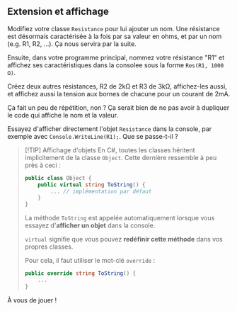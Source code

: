 ## Extension et affichage

Modifiez votre classe `Resistance` pour lui ajouter un nom. Une résistance est désormais caractérisée à la fois par sa valeur en ohms, et par un nom (e.g. R1, R2, ...). Ça nous servira par la suite.

Ensuite, dans votre programme principal, nommez votre résistance "R1" et affichez ses caractéristiques dans la consolee sous la forme `Res(R1, 1000 Ω)`.

Créez deux autres résistances, R2 de $2 \mathrm{k\Omega}$ et R3 de $3 \mathrm{k\Omega}$, affichez-les aussi, et affichez aussi la tension aux bornes de chacune pour un courant de $2 \mathrm{mA}$.

Ça fait un peu de répétition, non ? Ça serait bien de ne pas avoir à dupliquer le code qui affiche le nom et la valeur.

Essayez d'afficher directement l'objet `Resistance` dans la console, par exemple avec `Console.WriteLine(R1);`. Que se passe-t-il ?

> [!TIP] Affichage d'objets
> En C#, toutes les classes héritent implicitement de la classe `Object`. Cette dernière ressemble à peu près à ceci :
> ```csharp
> public class Object { 
>     public virtual string ToString() {
>         ... // implémentation par défaut
>     }
> }
> ```
> La méthode `ToString` est appelée automatiquement lorsque vous essayez d'**afficher un objet** dans la console.
> 
> `virtual` signifie que vous pouvez **redéfinir cette méthode** dans vos propres classes.
>
> Pour cela, il faut utiliser le mot-clé `override` :
> ```csharp
> public override string ToString() {
>     ...
> }
> ```

À vous de jouer ! 